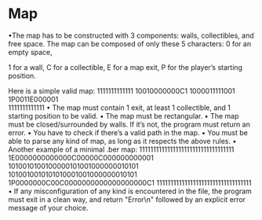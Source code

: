 # Map
•The map has to be constructed with 3 components: walls, collectibles, and free  space.
The map can be composed of only these 5 characters: 0 for an empty space,

1 for a wall,
C for a collectible,
E for a map exit,
P for the player’s starting position.

Here is a simple valid map:
1111111111111
10010000000C1
1000011111001
1P0011E000001  
1111111111111
• The map must contain 1 exit, at least 1 collectible, and 1 starting position to be valid.
• The map must be rectangular.
• The map must be closed/surrounded by walls. If it’s not, the program must return
an error.
• You have to check if there’s a valid path in the map.
• You must be able to parse any kind of map, as long as it respects the above rules.
• Another example of a minimal .ber map:
1111111111111111111111111111111111
1E0000000000000C00000C000000000001
1010010100100000101001000000010101
1010010010101010001001000000010101
1P0000000C00C0000000000000000000C1
1111111111111111111111111111111111
• If any misconfiguration of any kind is encountered in the file, the program must exit in a clean way, and return "Error\n" followed by an explicit error message of your choice.

